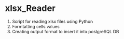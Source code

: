# xlsx_Reader
1. Script for reading xlsx files using Python
2. Formtatting cells values
3. Creating output format to insert it into postgreSQL DB
